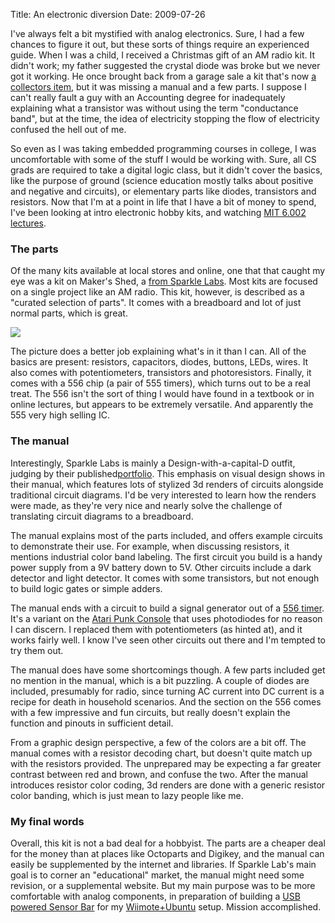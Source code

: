 Title: An electronic diversion
Date: 2009-07-26

I've always felt a bit mystified with analog electronics. Sure, I had a few
chances to figure it out, but these sorts of things require an experienced
guide. When I was a child, I received a Christmas gift of an AM radio kit. It
didn't work; my father suggested the crystal diode was broke but we never got
it working. He once brought back from a garage sale a kit that's now [a
collectors item][1], but it was missing a manual and a few parts. I suppose I
can't really fault a guy with an Accounting degree for inadequately explaining
what a transistor was without using the term "conductance band", but at the
time, the idea of electricity stopping the flow of electricity confused the
hell out of me.

So even as I was taking embedded programming courses in college, I was
uncomfortable with some of the stuff I would be working with. Sure, all CS
grads are required to take a digital logic class, but it didn't cover the
basics, like the purpose of ground (science education mostly talks about
positive and negative and circuits), or elementary parts like diodes,
transistors and resistors. Now that I'm at a point in life that I have a bit
of money to spend, I've been looking at intro electronic hobby kits, and
watching [MIT 6.002 lectures][2].

### The parts

Of the many kits available at local stores and online, one that that caught my
eye was a kit on Maker's Shed, a [from Sparkle Labs][3]. Most kits are focused
on a single project like an AM radio. This kit, however, is described as a
"curated selection of parts". It comes with a breadboard and lot of just
normal parts, which is great.

[![][4]][5]

The picture does a better job explaining what's in it than I can. All of the
basics are present: resistors, capacitors, diodes, buttons, LEDs, wires. It
also comes with potentiometers, transistors and photoresistors. Finally, it
comes with a 556 chip (a pair of 555 timers), which turns out to be a real
treat. The 556 isn't the sort of thing I would have found in a textbook or in
online lectures, but appears to be extremely versatile. And apparently the 555
very high selling IC.

### The manual

Interestingly, Sparkle Labs is mainly a Design-with-a-capital-D outfit,
judging by their published[portfolio][6]. This emphasis on visual design shows
in their manual, which features lots of stylized 3d renders of circuits
alongside traditional circuit diagrams. I'd be very interested to learn how
the renders were made, as they're very nice and nearly solve the challenge of
translating circuit diagrams to a breadboard.

The manual explains most of the parts included, and offers example circuits to
demonstrate their use. For example, when discussing resistors, it mentions
industrial color band labeling. The first circuit you build is a handy power
supply from a 9V battery down to 5V. Other circuits include a dark detector
and light detector. It comes with some transistors, but not enough to build
logic gates or simple adders.

The manual ends with a circuit to build a signal generator out of a [556
timer][7]. It's a variant on the [Atari Punk Console][8] that uses photodiodes
for no reason I can discern. I replaced them with potentiometers (as hinted
at), and it works fairly well. I know I've seen other circuits out there and
I'm tempted to try them out.

The manual does have some shortcomings though. A few parts included get no
mention in the manual, which is a bit puzzling. A couple of diodes are
included, presumably for radio, since turning AC current into DC current is a
recipe for death in household scenarios. And the section on the 556 comes with
a few impressive and fun circuits, but really doesn't explain the function and
pinouts in sufficient detail.

From a graphic design perspective, a few of the colors are a bit off. The
manual comes with a resistor decoding chart, but doesn't quite match up with
the resistors provided. The unprepared may be expecting a far greater contrast
between red and brown, and confuse the two. After the manual introduces
resistor color coding, 3d renders are done with a generic resistor color
banding, which is just mean to lazy people like me.

### My final words

Overall, this kit is not a bad deal for a hobbyist. The parts are a cheaper
deal for the money than at places like Octoparts and Digikey, and the manual
can easily be supplemented by the internet and libraries. If Sparkle Lab's
main goal is to corner an "educational" market, the manual might need some
revision, or a supplemental website. But my main purpose was to be more
comfortable with analog components, in preparation of building a [USB powered
Sensor Bar][9] for my [Wiimote+Ubuntu][10] setup. Mission accomplished.

   [1]: http://en.wikipedia.org/wiki/Gakken_EX-System

   [2]: http://ocw.mit.edu/OcwWeb/Electrical-Engineering-and-Computer-Science/6-002Spring-2007/VideoLectures/index.htm

   [3]: http://kits.sparklelabs.com/

   [4]: //pwnguin.net/photos/sparkle_labs_kit_thumbnail.jpg

   [5]: //pwnguin.net/photos/sparkle_labs_kit.jpg

   [6]: http://www.sparklelabs.com/v2/work.php

   [7]: http://en.wikipedia.org/wiki/555_timer_IC

   [8]: http://www.jameco.com/Jameco/PressRoom/punk.html

   [9]: http://ca.rroll.net/2008/03/22/custom-built-usb-sensor-bar/

   [10]: //pwnguin.net/a-cheap-media-remote.html

